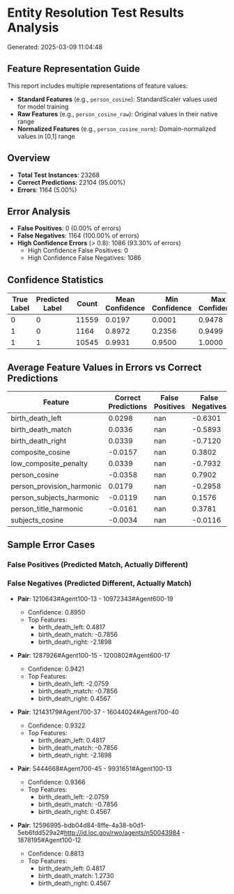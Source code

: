 # Entity Resolution Test Results Analysis

Generated: 2025-03-09 11:04:48

## Feature Representation Guide

This report includes multiple representations of feature values:

- **Standard Features** (e.g., `person_cosine`): StandardScaler values used for model training
- **Raw Features** (e.g., `person_cosine_raw`): Original values in their native range
- **Normalized Features** (e.g., `person_cosine_norm`): Domain-normalized values in [0,1] range

## Overview

- **Total Test Instances**: 23268
- **Correct Predictions**: 22104 (95.00%)
- **Errors**: 1164 (5.00%)

## Error Analysis

- **False Positives**: 0 (0.00% of errors)
- **False Negatives**: 1164 (100.00% of errors)
- **High Confidence Errors** (> 0.8): 1086 (93.30% of errors)
  - High Confidence False Positives: 0
  - High Confidence False Negatives: 1086

## Confidence Statistics

| True Label | Predicted Label | Count | Mean Confidence | Min Confidence | Max Confidence |
|------------|-----------------|-------|-----------------|---------------|---------------|
| 0 | 0 | 11559 | 0.0197 | 0.0001 | 0.9478 |
| 1 | 0 | 1164 | 0.8972 | 0.2356 | 0.9499 |
| 1 | 1 | 10545 | 0.9931 | 0.9500 | 1.0000 |

## Average Feature Values in Errors vs Correct Predictions

| Feature | Correct Predictions | False Positives | False Negatives |
|---------|---------------------|----------------|----------------|
| birth_death_left | 0.0298 | nan | -0.6301 |
| birth_death_match | 0.0336 | nan | -0.5893 |
| birth_death_right | 0.0339 | nan | -0.7120 |
| composite_cosine | -0.0157 | nan | 0.3802 |
| low_composite_penalty | 0.0339 | nan | -0.7932 |
| person_cosine | -0.0358 | nan | 0.7902 |
| person_provision_harmonic | 0.0179 | nan | -0.2958 |
| person_subjects_harmonic | -0.0119 | nan | 0.1576 |
| person_title_harmonic | -0.0161 | nan | 0.3781 |
| subjects_cosine | -0.0034 | nan | -0.0116 |

## Sample Error Cases

### False Positives (Predicted Match, Actually Different)

### False Negatives (Predicted Different, Actually Match)

- **Pair**: 1210643#Agent100-13 - 10972343#Agent600-19
  - Confidence: 0.8950
  - Top Features:
    - birth_death_left: 0.4817
    - birth_death_match: -0.7856
    - birth_death_right: -2.1898

- **Pair**: 1287926#Agent100-15 - 1200802#Agent600-17
  - Confidence: 0.9421
  - Top Features:
    - birth_death_left: -2.0759
    - birth_death_match: -0.7856
    - birth_death_right: 0.4567

- **Pair**: 12143179#Agent700-37 - 16044024#Agent700-40
  - Confidence: 0.9322
  - Top Features:
    - birth_death_left: 0.4817
    - birth_death_match: -0.7856
    - birth_death_right: -2.1898

- **Pair**: 5444668#Agent700-45 - 9931651#Agent100-13
  - Confidence: 0.9366
  - Top Features:
    - birth_death_left: -2.0759
    - birth_death_match: -0.7856
    - birth_death_right: 0.4567

- **Pair**: 12596995-bdb04d84-8ffe-4a38-b0d1-5eb6fdd529a2#http://id.loc.gov/rwo/agents/n50043984 - 1878195#Agent100-12
  - Confidence: 0.8813
  - Top Features:
    - birth_death_left: 0.4817
    - birth_death_match: 1.2730
    - birth_death_right: 0.4567

